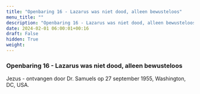```yaml
---
title: "Openbaring 16 - Lazarus was niet dood, alleen bewusteloos"
menu_title: ""
description: "Openbaring 16 - Lazarus was niet dood, alleen bewusteloos"
date: 2024-02-01 06:00:01+00:16
draft: False
hidden: True
weight:
---
```

### Openbaring 16 - Lazarus was niet dood, alleen bewusteloos

Jezus - ontvangen door Dr. Samuels op 27 september 1955, Washington, DC, USA.
